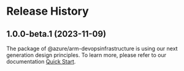 # Release History
    
## 1.0.0-beta.1 (2023-11-09)

The package of @azure/arm-devopsinfrastructure is using our next generation design principles. To learn more, please refer to our documentation [Quick Start](https://aka.ms/js-track2-quickstart).

